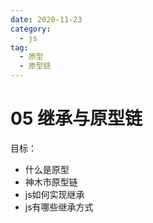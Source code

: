 ```yaml
---
date: 2020-11-23
category:
  - js
tag:
  - 原型
  - 原型链
---
```


# 05 继承与原型链

目标：
* 什么是原型
* 神木市原型链
* js如何实现继承
* js有哪些继承方式
